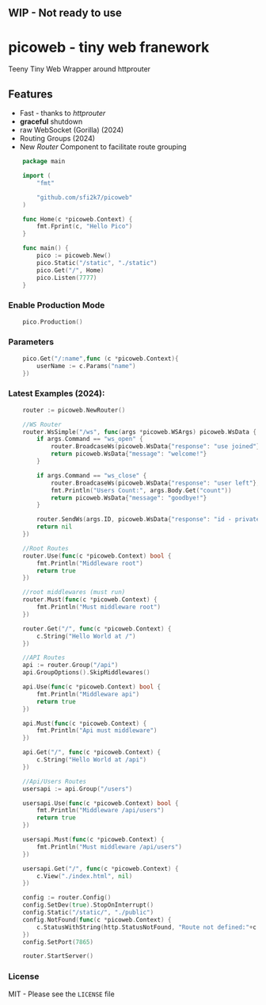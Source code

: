 ## WIP - Not ready to use
# picoweb - tiny web franework

Teeny Tiny Web Wrapper around httprouter

## Features
- Fast - thanks to _httprouter_
- **graceful** shutdown
- raw WebSocket (Gorilla) (2024)
- Routing Groups (2024)
- New _Router_ Component to facilitate route grouping

```GO
    package main

    import (
        "fmt"

        "github.com/sfi2k7/picoweb"
    )

    func Home(c *picoweb.Context) {
        fmt.Fprint(c, "Hello Pico")
    }

    func main() {
        pico := picoweb.New()
        pico.Static("/static", "./static")
        pico.Get("/", Home)
        pico.Listen(7777)
    }
```

### Enable Production Mode

```GO
    pico.Production()
```

### Parameters

```GO
    pico.Get("/:name",func (c *picoweb.Context){
        userName := c.Params("name")
    })
```

### Latest Examples (2024):

```GO
    router := picoweb.NewRouter()

	//WS Router
	router.WsSimple("/ws", func(args *picoweb.WSArgs) picoweb.WsData {
		if args.Command == "ws_open" {
			router.BroadcaseWs(picoweb.WsData{"response": "use joined"}, args.ID)
			return picoweb.WsData{"message": "welcome!"}
		}

		if args.Command == "ws_close" {
			router.BroadcaseWs(picoweb.WsData{"response": "user left"}, args.ID)
			fmt.Println("Users Count:", args.Body.Get("count"))
			return picoweb.WsData{"message": "goodbye!"}
		}

		router.SendWs(args.ID, picoweb.WsData{"response": "id - private"})
		return nil
	})

	//Root Routes
	router.Use(func(c *picoweb.Context) bool {
		fmt.Println("Middleware root")
		return true
	})

	//root middlewares (must run)
	router.Must(func(c *picoweb.Context) {
		fmt.Println("Must middleware root")
	})

	router.Get("/", func(c *picoweb.Context) {
		c.String("Hello World at /")
	})

	//API Routes
	api := router.Group("/api")
	api.GroupOptions().SkipMiddlewares()

	api.Use(func(c *picoweb.Context) bool {
		fmt.Println("Middleware api")
		return true
	})

	api.Must(func(c *picoweb.Context) {
		fmt.Println("Api must middleware")
	})

	api.Get("/", func(c *picoweb.Context) {
		c.String("Hello World at /api")
	})

	//Api/Users Routes
	usersapi := api.Group("/users")

	usersapi.Use(func(c *picoweb.Context) bool {
		fmt.Println("Middleware /api/users")
		return true
	})

	usersapi.Must(func(c *picoweb.Context) {
		fmt.Println("Must middleware /api/users")
	})

	usersapi.Get("/", func(c *picoweb.Context) {
		c.View("./index.html", nil)
	})

	config := router.Config()
	config.SetDev(true).StopOnInterrupt()
	config.Static("/static/", "./public")
	config.NotFound(func(c *picoweb.Context) {
		c.StatusWithString(http.StatusNotFound, "Route not defined:"+c.URL().Path)
	})
	config.SetPort(7865)

	router.StartServer()
```

### License
MIT - Please see the `LICENSE` file
